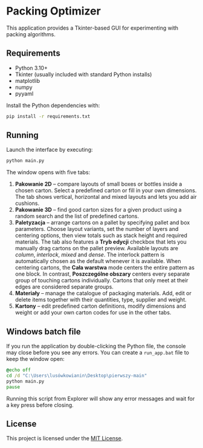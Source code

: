 # Packing Optimizer

This application provides a Tkinter-based GUI for experimenting with packing algorithms.

## Requirements
- Python 3.10+
- Tkinter (usually included with standard Python installs)
- matplotlib
- numpy
- pyyaml

Install the Python dependencies with:
```bash
pip install -r requirements.txt
```

## Running
Launch the interface by executing:
```bash
python main.py
```
The window opens with five tabs:

1. **Pakowanie 2D** – compare layouts of small boxes or bottles inside a chosen carton. Select a predefined carton or fill in your own dimensions. The tab shows vertical, horizontal and mixed layouts and lets you add air cushions.
2. **Pakowanie 3D** – find good carton sizes for a given product using a random search and the list of predefined cartons.
3. **Paletyzacja** – arrange cartons on a pallet by specifying pallet and box parameters. Choose layout variants, set the number of layers and centering options, then view totals such as stack height and required materials. The tab also features a **Tryb edycji** checkbox that lets you manually drag cartons on the pallet preview. Available layouts are *column*, *interlock*, *mixed* and *dense*. The interlock pattern is automatically chosen as the default whenever it is available.
    When centering cartons, the **Cała warstwa** mode centers the entire pattern as one block. In contrast, **Poszczególne obszary** centers every separate group of touching cartons individually. Cartons that only meet at their edges are considered separate groups.
4. **Materiały** – manage the catalogue of packaging materials. Add, edit or delete items together with their quantities, type, supplier and weight.
5. **Kartony** – edit predefined carton definitions, modify dimensions and weight or add your own carton codes for use in the other tabs.

## Windows batch file
If you run the application by double-clicking the Python file, the console may close before you see any errors. You can create a `run_app.bat` file to keep the window open:
```bat
@echo off
cd /d "C:\Users\lusówkowianin\Desktop\pierwszy-main"
python main.py
pause
```
Running this script from Explorer will show any error messages and wait for a key press before closing.

## License
This project is licensed under the [MIT License](LICENSE).

